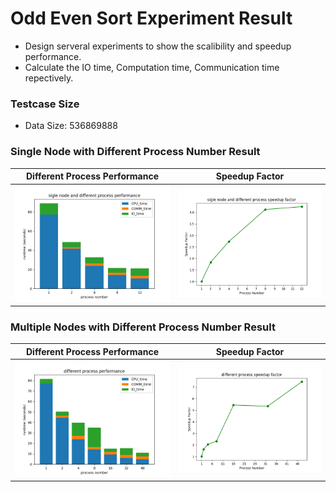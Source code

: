 # Odd Even Sort Experiment Result

- Design serveral experiments to show the scalibility and speedup performance.
- Calculate the IO time, Computation time, Communication time repectively.

### Testcase Size
- Data Size: 536869888

### Single Node with Different Process Number Result
Different Process Performance        |  Speedup Factor
:-------------------------:|:-------------------------:
![](./time/images/33_single_node_diff_proc_bar.png)  |  ![](./time/images/33_single_node_diff_proc_line.png)


### Multiple Nodes with Different Process Number Result
Different Process Performance        |  Speedup Factor
:-------------------------:|:-------------------------:
![](./time/images/33_diff_proc_bar.png)  |  ![](./time/images/33_diff_proc_line.png)
